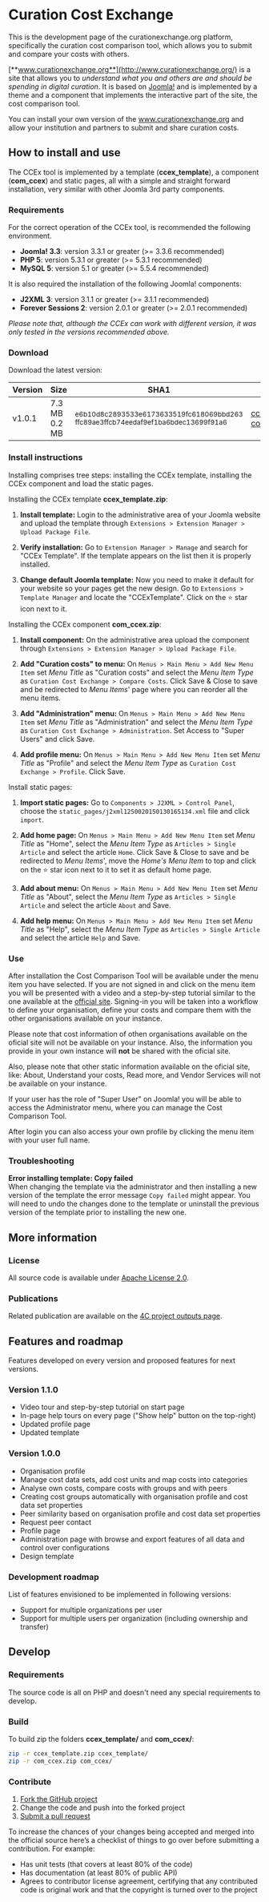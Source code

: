 Curation Cost Exchange
====

This is the development page of the curationexchange.org platform, specifically the curation cost comparison tool, which allows you to submit and compare your costs with others.

[**www.curationexchange.org**](http://www.curationexchange.org/) is a site that allows you to *understand what you and others are and should be spending in digital curation*. It is based on [Joomla!](http://www.joomla.org/) and is implemented by a theme and a component that implements the interactive part of the site, the cost comparison tool.

You can install your own version of the www.curationexchange.org and allow your institution and partners to submit and share curation costs.

## How to install and use

The CCEx tool is implemented by a template (**ccex_template**), a component (**com_ccex**) and static pages, all with a simple and straight forward installation, very similar with other Joomla 3rd party components.

### Requirements

For the correct operation of the CCEx tool, is recommended the following environment.

* **Joomla! 3.3**: version 3.3.1 or greater (>= 3.3.6 recommended)
* **PHP 5**: version 5.3.1 or greater (>= 5.3.1 recommended)
* **MySQL 5**: version 5.1 or greater (>= 5.5.4 recommended)
 
It is also required the installation of the following Joomla! components:

* **J2XML 3**: version 3.1.1 or greater (>= 3.1.1 recommended)
* **Forever Sessions 2**: version 2.0.1 or greater (>= 2.0.1 recommended) 

*Please note that, although the CCEx can work with different version, it was only tested in the versions recommended above.*

### Download

Download the latest version:

| Version | Size   | SHA1                                                    | Download             |
|---------|--------|---------------------------------------------------------|----------------------|
| v1.0.1  | 7.3 MB<br>0.2 MB | <sub>e6b10d8c2893533e6173633519fc618069bbd263</sub><br><sub>ffc89ae3ffcb74eedaf9ef1ba6bdec13699f91a6</sub> |[ccex_template.zip](https://github.com/4cproject/ccex/releases/download/v1.0.1/ccex_template.zip)<br>[com_ccex.zip](https://github.com/4cproject/ccex/releases/download/v1.0.1/com_ccex.zip)|

### Install instructions
Installing comprises tree steps: installing the CCEx template, installing the CCEx component and load the static pages.

Installing the CCEx template **ccex_template.zip**:

 1. **Install template:** Login to the administrative area of your Joomla website and upload the template through `Extensions > Extension Manager > Upload Package File`.

 2. **Verify installation:** Go to `Extension Manager > Manage` and search for "CCEx Template". If the template appears on the list then it is properly installed.

 3. **Change default Joomla template:** Now you need to make it default for your website so your pages get the new design. Go to `Extensions > Template Manager` and locate the "CCExTemplate". Click on the :star: star icon next to it.  

Installing the CCEx component  **com_ccex.zip**:

1. **Install component:** On the administrative area upload the component through `Extensions > Extension Manager > Upload Package File`.

2. **Add "Curation costs" to menu:**  On  `Menus > Main Menu > Add New Menu Item` set *Menu Title* as "Curation costs" and select the *Menu Item Type* as `Curation Cost Exchange > Compare Costs`. Click Save & Close to save and be redirected to *Menu Items*' page where you can reorder all the menu items.

3. **Add "Administration" menu:** On `Menus > Main Menu > Add New Menu Item` set *Menu Title* as "Administration" and select the *Menu Item Type* as `Curation Cost Exchange > Administration`. Set Access to "Super Users" and click Save.

4. **Add profile menu:** On `Menus > Main Menu > Add New Menu Item` set *Menu Title* as "Profile" and select the *Menu Item Type* as `Curation Cost Exchange > Profile`. Click Save.

Install static pages:

1. **Import static pages:** Go to `Components > J2XML > Control Panel`, choose the `static_pages/j2xml1250020150130165134.xml` file and click `import`.

2. **Add home page:** On  `Menus > Main Menu > Add New Menu Item` set *Menu Title* as "Home", select the *Menu Item Type* as `Articles > Single Article` and select the article `Home`. Click Save & Close to save and be redirected to *Menu Items*', move the *Home's Menu Item* to top and click on the :star: star icon next to it to set it as default home page.

3. **Add about menu:** On  `Menus > Main Menu > Add New Menu Item` set *Menu Title* as "About", select the *Menu Item Type* as `Articles > Single Article` and select the article `About` and Save.

4. **Add help menu:** On  `Menus > Main Menu > Add New Menu Item` set *Menu Title* as "Help", select the *Menu Item Type* as `Articles > Single Article` and select the article `Help` and Save.

### Use
After installation the Cost Comparison Tool will be available under the menu item you have selected. If you are not signed in and click on the menu item you will be presented with a video and a step-by-step tutorial similar to the one available at the [official site](http://www.curationexchange.org/compare-costs?view=comparecosts&layout=tour). Signing-in you will be taken into a workflow to define your organisation, define your costs and compare them with the other organisations available on your instance.

Please note that cost information of othen organisations available on the oficial site will not be available on your instance. Also, the information you provide in your own instance will **not** be shared with the oficial site.

Also, please note that other static information available on the oficial site, like: About, Understand your costs, Read more, and Vendor Services will not be available on your instance.

If your user has the role of "Super User" on Joomla! you will be able to access the Administrator menu, where you can manage the Cost Comparison Tool.

After login you can also access your own profile by clicking the menu item with your user full name.

### Troubleshooting

**Error installing template: Copy failed**<br>
When changing the template via the administrator and then installing a new version of the template the error message `Copy failed` might appear. You will need to undo the changes done to the template or uninstall the previous version of the template prior to installing the new one.

## More information

### License
All source code is available under [Apache License 2.0](http://www.apache.org/licenses/LICENSE-2.0).

### Publications
Related publication are available on the [4C project outputs page](http://www.curationexchange.org/read-more/67-4c-project-outputs).

## Features and roadmap
Features developed on every version and proposed features for next versions.

### Version 1.1.0
* Video tour and step-by-step tutorial on start page
* In-page help tours on every page ("Show help" button on the top-right)
* Updated profile page
* Updated template

### Version 1.0.0
* Organisation profile
* Manage cost data sets, add cost units and map costs into categories
* Analyse own costs, compare costs with groups and with peers
* Creating cost groups automatically with organisation profile and cost data set properties
* Peer similarity based on organisation profile and cost data set properties
* Request peer contact
* Profile page
* Administration page with browse and export features of all data and control over configurations
* Design template

### Development roadmap
List of features envisioned to be implemented in following versions:
* Support for multiple organizations per user
* Support for multiple users per organization (including ownership and transfer)

## Develop

### Requirements

The source code is all on PHP and doesn't need any special requirements to develop.

### Build

To build zip the folders **ccex_template/** and **com_ccex/**:
```bash
zip -r ccex_template.zip ccex_template/
zip -r com_ccex.zip com_ccex/
```

### Contribute
1. [Fork the GitHub project](https://help.github.com/articles/fork-a-repo)
2. Change the code and push into the forked project
3. [Submit a pull request](https://help.github.com/articles/using-pull-requests)

To increase the chances of your changes being accepted and merged into the official source here’s a checklist of things to go over before submitting a contribution. For example:
* Has unit tests (that covers at least 80% of the code)
* Has documentation (at least 80% of public API)
* Agrees to contributor license agreement, certifying that any contributed code is original work and that the copyright is turned over to the project
